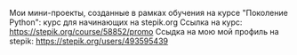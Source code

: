 Мои мини-проекты, созданные в рамках обучения на курсе "Поколение Python": курс для начинающих на stepik.org
Ссылка на курс: https://stepik.org/course/58852/promo
Ссыдка на мою мой профиль на stepik: https://stepik.org/users/493595439

